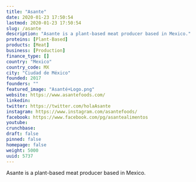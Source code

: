 ```yaml
---
title: "Asante"
date: 2020-01-23 17:50:54
lastmod: 2020-01-23 17:50:54
slug: /asante
description: "Asante is a plant-based meat producer based in Mexico."
proteins: [Plant-Based]
products: [Meat]
business: [Production]
finance_type: []
country: "Mexico"
country_code: MX
city: "Ciudad de México"
founded: 2017
founders: ""
featured_image: "Asanté+Logo.png"
website: https://www.asantefoods.com/
linkedin: 
twitter: https://twitter.com/holaAsante
instagram: https://www.instagram.com/asantefoods/
facebook: https://www.facebook.com/pg/asantealimentos
youtube: 
crunchbase: 
draft: false
pinned: false
homepage: false
weight: 5000
uuid: 5737
---
```

Asante is a plant-based meat producer based in Mexico.
